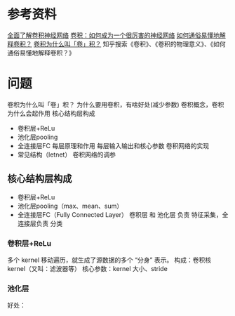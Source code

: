 # 参考资料
[全面了解卷积神经网络](https://zhuanlan.zhihu.com/p/33404955)
[卷积：如何成为一个很厉害的神经网络](https://jizhi.im/blog/post/intuitive_explanation_cnn?utm_source=wechat_session&utm_medium=social&utm_oi=68927006703616&from=singlemessage)
[如何通俗易懂地解释卷积？](https://www.zhihu.com/question/22298352)
[卷积为什么叫「卷」积？](https://www.zhihu.com/question/54677157/answer/141245297)
知乎搜索《卷积》、《卷积的物理意义》、《如何通俗易懂地解释卷积？》

# 问题
卷积为什么叫「卷」积？
为什么要用卷积，有啥好处(减少参数)
卷积概念，卷积为什么会起作用
核心结构层构成
- 卷积层+ReLu
- 池化层pooling
- 全连接层FC
每层原理和作用
每层输入输出和核心参数
卷积网络的实现
- 常见结构（letnet）
卷积网络的调参

## 核心结构层构成
* 卷积层+ReLu
* 池化层pooling（max、mean、sum）
* 全连接层FC（Fully Connected Layer）
卷积层 和 池化层 负责 特征采集，全连接层负责 分类
### 卷积层+ReLu
多个 kernel 移动遍历，就生成了源数据的多个 “分身” 表示。
构成：卷积核 kernel（又叫：滤波器等）
核心参数：kernel 大小、stride

### 池化层
好处：


